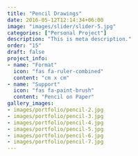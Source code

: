 ```yaml
---
title: "Pencil Drawings"
date: 2016-05-12T12:14:34+06:00
image: "images/slider/slider-5.jpg"
categories: ["Personal Project"]
description: "This is meta description."
order: "15"
draft: false
project_info:
- name: "Format"
  icon: "fas fa-ruler-combined"
  content: "cm x cm"
- name: "Support"
  icon: "fas fa-paint-brush"
  content: "Pencil on Paper"
gallery_images:
- images/portfolio/pencil-2.jpg
- images/portfolio/pencil-3.jpg
- images/portfolio/pencil-4.jpg
- images/portfolio/pencil-5.jpg
- images/portfolio/pencil-6.jpg
- images/portfolio/pencil-7.jpg
---
```

